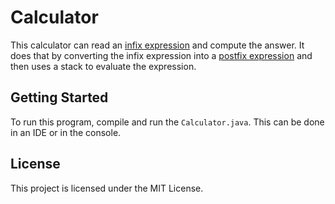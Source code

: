 # Calculator

This calculator can read an [infix expression](https://en.wikipedia.org/wiki/Infix_notation) and compute the answer. It does that by converting the infix expression into a [postfix expression](https://en.wikipedia.org/wiki/Infix_notation) and then uses a stack to evaluate the expression.

## Getting Started

To run this program, compile and run the `Calculator.java`. This can be done in an IDE or in the console.

## License

This project is licensed under the MIT License.
